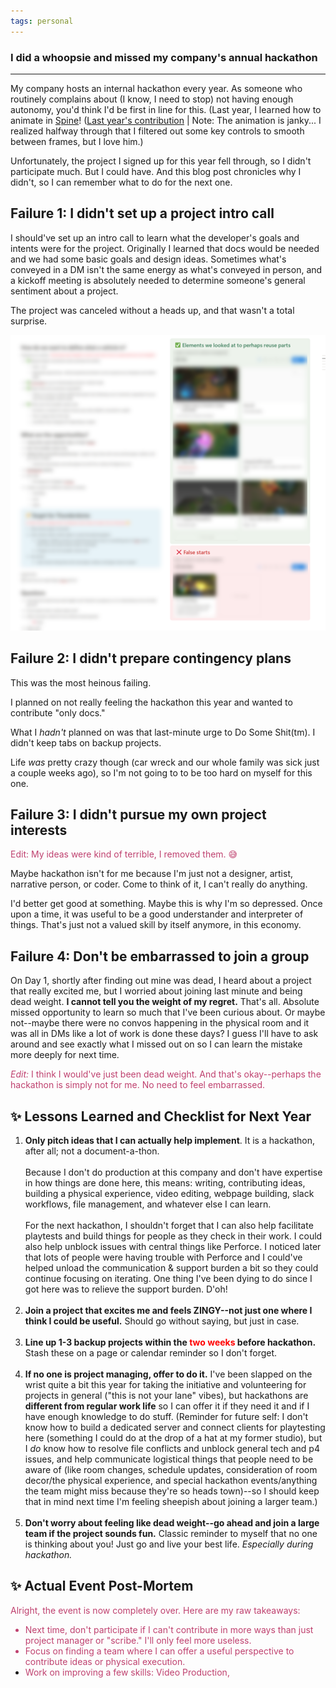 ```yaml
---
tags: personal
---
```


### I did a whoopsie and missed my company's annual hackathon
---

My company hosts an internal hackathon every year. As someone who routinely complains about (I know, I need to stop) not having enough autonomy, you'd think I'd be first in line for this. (Last year, I learned how to animate in [Spine](https://esotericsoftware.com/)! ([Last year's contribution](/files/fun/apruchnicki-spine-animations.mp4) | Note: The animation is janky... I realized halfway through that I filtered out some key controls to smooth between frames, but I love him.)  

Unfortunately, the project I signed up for this year fell through, so I didn't participate much. But I could have. And this blog post chronicles why I didn't, so I can remember what to do for the next one. 

## Failure 1: I didn't set up a project intro call 

I should've set up an intro call to learn what the developer's goals and intents were for the project. Originally I learned that docs would be needed and we had some basic goals and design ideas. Sometimes what's conveyed in a DM isn't the same energy as what's conveyed in person, and a kickoff meeting is absolutely needed to determine someone's general sentiment about a project. 

The project was canceled without a heads up, and that wasn't a total surprise. 

![notion page for our project](/img/posts/2025/apruchnicki-failed-hackathon.png "*Made a notion page for the project with a small db of reference for the thing we hoped to do.*")

## Failure 2: I didn't prepare contingency plans

This was the most heinous failing. 

I planned on not really feeling the hackathon this year and wanted to contribute "only docs." 

What I *hadn't* planned on was that last-minute urge to Do Some Shit(tm). I didn't keep tabs on backup projects. 

Life *was* pretty crazy though (car wreck and our whole family was sick just a couple weeks ago), so I'm not going to to be too hard on myself for this one.

## Failure 3: I didn't pursue my own project interests

<font color="#BF416F">Edit: My ideas were kind of terrible, I removed them. 😅</font>

Maybe hackathon isn't for me because I'm just not a designer, artist, narrative person, or coder. Come to think of it, I can't really do anything. 

I'd better get good at something. Maybe this is why I'm so depressed. Once upon a time, it was useful to be a good understander and interpreter of things. That's just not a valued skill by itself anymore, in this economy.

## Failure 4: Don't be embarrassed to join a group

On Day 1, shortly after finding out mine was dead, I heard about a project that really excited me, but I worried about joining last minute and being dead weight. **I cannot tell you the weight of my regret.** That's all. Absolute missed opportunity to learn so much that I've been curious about. Or maybe not--maybe there were no convos happening in the physical room and it was all in DMs like a lot of work is done these days? I guess I'll have to ask around and see exactly what I missed out on so I can learn the mistake more deeply for next time.  

<font color="#BF416F">*Edit:* I think I would've just been dead weight. And that's okay--perhaps the hackathon is simply not for me. No need to feel embarrassed.</font>

## ✨ Lessons Learned and Checklist for Next Year
1. **Only pitch ideas that I can actually help implement**. It is a hackathon, after all; not a document-a-thon. 
<br><br>Because I don't do production at this company and don't have expertise in how things are done here, this means: writing, contributing ideas, building a physical experience, video editing, webpage building, slack workflows, file management, and whatever else I can learn.<br><br>
For the next hackathon, I shouldn't forget that I can also help facilitate playtests and build things for people as they check in their work. I could also help unblock issues with central things like Perforce. I noticed later that lots of people were having trouble with Perforce and I could've helped unload the communication & support burden a bit so they could continue focusing on iterating. One thing I've been dying to do since I got here was to relieve the support burden. D'oh!<br><br>
2. **Join a project that excites me and feels ZINGY--not just one where I think I could be useful.** Should go without saying, but just in case. <br><br>
3. **Line up 1-3 backup projects within the <font color="red">two weeks</font> before hackathon.** Stash these on a page or calendar reminder so I don't forget. <br><br>
4. **If no one is project managing, offer to do it.** I've been slapped on the wrist quite a bit this year for taking the initiative and volunteering for projects in general ("this is not your lane" vibes),
 but hackathons are **different from regular work life** so I can offer it if they need it and if I have enough knowledge to do stuff. (Reminder for future self: I don't know how to build a dedicated server
 and connect clients for playtesting here (something I could do at the drop of a hat at my former studio), but I *do* know how to resolve file conflicts and unblock general tech and p4 issues, and help communicate logistical things that people need to be aware of (like room changes, schedule updates, consideration of room decor/the physical experience, and special hackathon events/anything the team might miss because they're so heads town)--so I should keep that in mind next time I'm feeling sheepish about joining a larger team.) <br><br>
5. **Don't worry about feeling like dead weight--go ahead and join a large team if the project sounds fun.** Classic reminder to myself that no one is thinking about you! Just go and live your best life. *Especially during hackathon.*


## ✨ Actual Event Post-Mortem
<font color="#BF416F">Alright, the event is now completely over. Here are my raw takeaways: 
* Next time, don't participate if I can't contribute in more ways than just project manager or "scribe." I'll only feel more useless.
* Focus on finding a team where I can offer a useful perspective to contribute ideas or physical execution. 
* Work on improving a few skills: Video Production, <will add more over time as I think of them></font>
